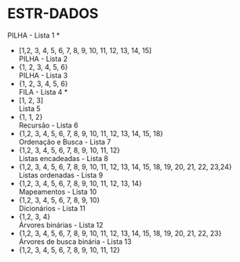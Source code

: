 # ESTR-DADOS

PILHA - Lista 1 *  
- [1,2, 3, 4, 5, 6, 7, 8, 9, 10, 11, 12, 13, 14, 15]  
PILHA - Lista 2   
- {1, 2, 3, 4, 5, 6}  
PILHA - Lista 3  
- {1, 2, 3, 4, 5, 6}  
FILA - Lista 4 *  
- [1, 2, 3]  
Lista 5  
- {1, 1, 2}    
Recursão - Lista 6  
- {1,2, 3, 4, 5, 6, 7, 8, 9, 10, 11, 12, 13, 14, 15, 18}    
Ordenação e Busca - Lista 7    
- {1,2, 3, 4, 5, 6, 7, 8, 9, 10, 11, 12}  
Listas encadeadas - Lista 8  
- {1,2, 3, 4, 5, 6, 7, 8, 9, 10, 11, 12, 13, 14, 15, 18, 19, 20, 21, 22, 23,24}  
Listas ordenadas - Lista 9  
- {1,2, 3, 4, 5, 6, 7, 8, 9, 10, 11, 12, 13, 14}  
Mapeamentos - Lista 10   
- {1,2, 3, 4, 5, 6, 7, 8, 9, 10}  
Dicionários - Lista 11   
- {1,2, 3, 4}  
Árvores binárias - Lista 12   
- {1,2, 3, 4, 5, 6, 7, 8, 9, 10, 11, 12, 13, 14, 15, 18, 19, 20, 21, 22, 23}  
Árvores de busca binária - Lista 13  
- {1,2, 3, 4, 5, 6, 7, 8, 9, 10, 11, 12}
